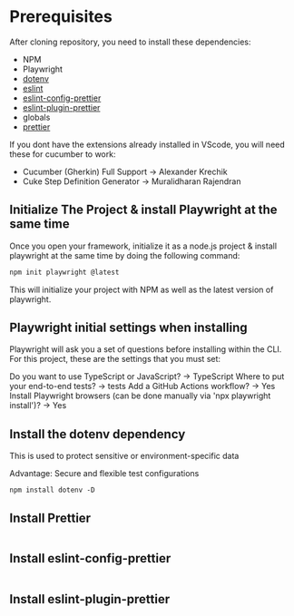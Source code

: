 # Prerequisites

After cloning repository, you need to install these dependencies:
- NPM
- Playwright
- [dotenv](https://www.npmjs.com/package/dotenv)
- [eslint](https://www.npmjs.com/package/eslint)
- [eslint-config-prettier](https://github.com/prettier/eslint-config-prettier)
- [eslint-plugin-prettier](https://www.npmjs.com/package/eslint-plugin-prettier/v/4.0.0)
- globals
- [prettier](https://www.npmjs.com/package/prettier)

If you dont have the extensions already installed in VScode, you will need these for cucumber to work:
- Cucumber (Gherkin) Full Support -> Alexander Krechik
- Cuke Step Definition Generator -> Muralidharan Rajendran

## Initialize The Project & install Playwright at the same time

Once you open your framework, initialize it as a node.js project & install playwright at the same time by doing the following command:

```bash
npm init playwright @latest
```

This will initialize your project with NPM as well as the latest version of playwright.

## Playwright initial settings when installing

Playwright will ask you a set of questions before installing within the CLI. For this project, these are the settings that you must set:

Do you want to use TypeScript or JavaScript? -> TypeScript
Where to put your end-to-end tests? -> tests
Add a GitHub Actions workflow? -> Yes
Install Playwright browsers (can be done manually via 'npx playwright install')? -> Yes

## Install the dotenv dependency
This is used to protect sensitive or environment-specific data

Advantage: Secure and flexible test configurations
```
npm install dotenv -D
```
## Install Prettier

```bash

```

## Install eslint-config-prettier

```bash

```

## Install eslint-plugin-prettier

```bash

```
